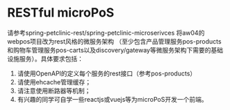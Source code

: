 # RESTful microPoS 


请参考spring-petclinic-rest/spring-petclinic-microserivces 将aw04的webpos项目改为rest风格的微服务架构
（至少包含产品管理服务pos-products和购物车管理服务pos-carts以及discovery/gateway等微服务架构下需要的基础设施服务）。具体要求包括：

1. 请使用OpenAPI的定义每个服务的rest接口（参考pos-products）
2. 请使用ehcache管理缓存；
3. 请注意使用断路器等机制；
4. 有兴趣的同学可自学一些reactjs或vuejs等为microPoS开发一个前端。

